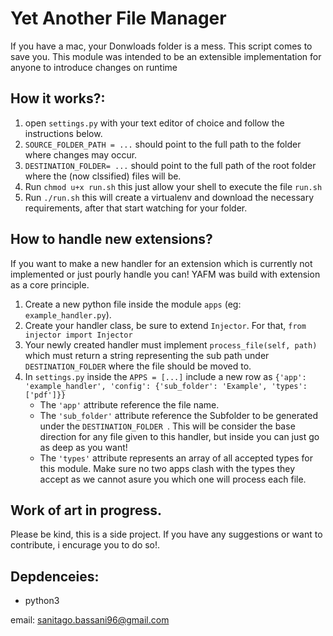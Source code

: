 # Yet Another File Manager
If you have a mac, your Donwloads folder is a mess.
This script comes to save you.
This module was intended to be an extensible implementation for anyone to introduce changes on runtime

## How it works?:
1. open `settings.py` with your text editor of choice and follow the instructions below.
2. `SOURCE_FOLDER_PATH = ...` should point to the full path to the folder where changes may occur.
3. `DESTINATION_FOLDER= ...` should point to the full path of the root folder where the (now clssified) files will be.
4. Run `chmod u+x run.sh` this just allow your shell to execute the file `run.sh`
5. Run `./run.sh` this will create a virtualenv and download the necessary requirements, after that start watching for your folder.

## How to handle new extensions?
If you want to make a new handler for an extension which is currently not implemented or just pourly handle you can!
YAFM was build with extension as a core principle. 
1. Create a new python file inside the module `apps` (eg: `example_handler.py`).
2. Create your handler class, be sure to extend `Injector`. For that, `from injector import Injector`
3. Your newly created handler must implement `process_file(self, path)` which must return a string representing the sub path under `DESTINATION_FOLDER` where the file should be moved to.
4. In `settings.py` inside the `APPS = [...]` include a new row as `{'app': 'example_handler', 'config': {'sub_folder': 'Example', 'types': ['pdf']}}`
    - The `'app'` attribute reference the file name.
    - The  `'sub_folder'` attribute reference the Subfolder to be generated under the  `DESTINATION_FOLDER `. This will be consider the base direction for any file given to this handler, but inside you can just go as deep as you want!
    - The `'types'` attribute represents an array of all accepted types for this module. Make sure no two apps clash with the types they accept as we cannot asure you which one will process each file.


## Work of art in progress.
Please be kind, this is a side project. If you have any suggestions or want to contribute, i encurage you to do so!.

## Depdenceies:
- python3

email: sanitago.bassani96@gmail.com

